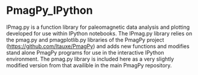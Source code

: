 PmagPy_IPython
==============

IPmag.py is a function library for paleomagnetic data analysis and plotting developed for use within IPython notebooks. The IPmag.py library relies on the pmag.py and pmagplotlib.py libraries of the PmagPy project (https://github.com/ltauxe/PmagPy) and adds new functions and modifies stand alone PmagPy programs for use in the interactive IPython environment. The pmag.py library is included here as a very slightly modified version from that availible in the main PmagPy repository.
